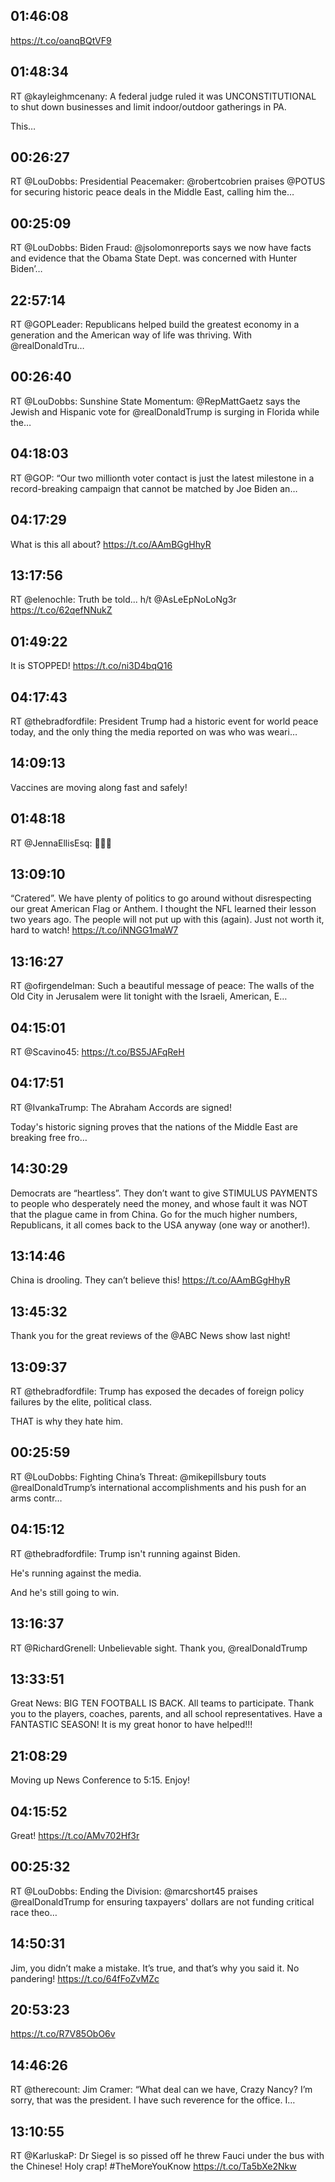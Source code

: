 ## 01:46:08
https://t.co/oanqBQtVF9
## 01:48:34
RT @kayleighmcenany: A federal judge ruled it was UNCONSTITUTIONAL to shut down businesses and limit indoor/outdoor gatherings in PA.

This…
## 00:26:27
RT @LouDobbs: Presidential Peacemaker: @robertcobrien praises @POTUS for securing historic peace deals in the Middle East, calling him the…
## 00:25:09
RT @LouDobbs: Biden Fraud: @jsolomonreports says we now have facts and evidence that the Obama State Dept. was concerned with Hunter Biden’…
## 22:57:14
RT @GOPLeader: Republicans helped build the greatest economy in a generation and the American way of life was thriving. With @realDonaldTru…
## 00:26:40
RT @LouDobbs: Sunshine State Momentum: @RepMattGaetz says the Jewish and Hispanic vote for @realDonaldTrump is surging in Florida while the…
## 04:18:03
RT @GOP: “Our two millionth voter contact is just the latest milestone in a record-breaking campaign that cannot be matched by Joe Biden an…
## 04:17:29
What is this all about? https://t.co/AAmBGgHhyR
## 13:17:56
RT @elenochle: Truth be told...
h/t @AsLeEpNoLoNg3r https://t.co/62qefNNukZ
## 01:49:22
It is STOPPED! https://t.co/ni3D4bqQ16
## 04:17:43
RT @thebradfordfile: President Trump had a historic event for world peace today, and the only thing the media reported on was who was weari…
## 14:09:13
Vaccines are moving along fast and safely!
## 01:48:18
RT @JennaEllisEsq: 👀👀👀
## 13:09:10
“Cratered”. We have plenty of politics to go around without disrespecting our great American Flag or Anthem. I thought the NFL learned their lesson two years ago. The people will not put up with this (again). Just not worth it, hard to watch! https://t.co/iNNGG1maW7
## 13:16:27
RT @ofirgendelman: Such a beautiful message of peace: The walls of the Old City in Jerusalem were lit tonight with the Israeli, American, E…
## 04:15:01
RT @Scavino45: https://t.co/BS5JAFqReH
## 04:17:51
RT @IvankaTrump: The Abraham Accords are signed!

Today's historic signing proves that the nations of the Middle East are breaking free fro…
## 14:30:29
Democrats are “heartless”. They don’t want to give STIMULUS PAYMENTS to people who desperately need the money, and whose fault it was NOT that the plague came in from China. Go for the much higher numbers, Republicans, it all comes back to the USA anyway (one way or another!).
## 13:14:46
China is drooling. They can’t believe this! https://t.co/AAmBGgHhyR
## 13:45:32
Thank you for the great reviews of the @ABC News show last night!
## 13:09:37
RT @thebradfordfile: Trump has exposed the decades of foreign policy failures by the elite, political class.

THAT is why they hate him.
## 00:25:59
RT @LouDobbs: Fighting China’s Threat: @mikepillsbury touts @realDonaldTrump’s international accomplishments and his push for an arms contr…
## 04:15:12
RT @thebradfordfile: Trump isn't running against Biden.

He's running against the media.

And he's still going to win.
## 13:16:37
RT @RichardGrenell: Unbelievable sight. Thank you, @realDonaldTrump
## 13:33:51
Great News: BIG TEN FOOTBALL IS BACK. All teams to participate. Thank you to the players, coaches, parents, and all school representatives. Have a FANTASTIC SEASON! It is my great honor to have helped!!!
## 21:08:29
Moving up News Conference to 5:15. Enjoy!
## 04:15:52
Great! https://t.co/AMv702Hf3r
## 00:25:32
RT @LouDobbs: Ending the Division: @marcshort45 praises @realDonaldTrump for ensuring taxpayers' dollars are not funding critical race theo…
## 14:50:31
Jim, you didn’t make a mistake. It’s true, and that’s why you said it. No pandering! https://t.co/64fFoZvMZc
## 20:53:23
https://t.co/R7V85ObO6v
## 14:46:26
RT @therecount: Jim Cramer: “What deal can we have, Crazy Nancy? I’m sorry, that was the president. I have such reverence for the office. I…
## 13:10:55
RT @KarluskaP: Dr Siegel is so pissed off he threw Fauci under the bus with the Chinese! Holy crap! #TheMoreYouKnow https://t.co/Ta5bXe2Nkw
